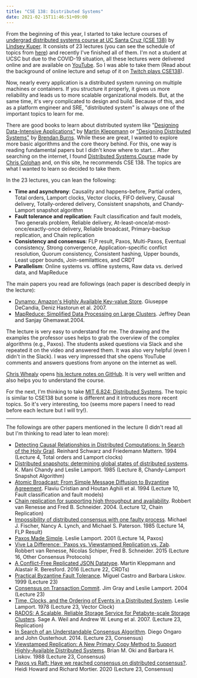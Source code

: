 ```yaml
---
title: "CSE 138: Distributed Systems"
date: 2021-02-15T11:46:51+09:00
---
```


From the beginning of this year, I started to take lecture courses of [undergrad distributed systems course at UC Santa Cruz (CSE 138)](http://composition.al/CSE138-2020-03/) by [Lindsey Kuper](https://twitter.com/lindsey). It consists of 23 lectures (you can see the schedule of topics from [here](http://composition.al/CSE138-2020-03/schedule.html)) and recently I've finished all of them. I'm not a student at UCSC but due to the COVID-19 situation, all these lectures were delivered online and are available on [YouTube](https://www.youtube.com/playlist?list=PLNPUF5QyWU8O0Wd8QDh9KaM1ggsxspJ31). So I was able to take them (Read about the background of online lecture and setup of it on [Twitch plays CSE138](http://composition.al/blog/2020/03/31/twitch-plays-cse138/)).

Now, nearly every application is a distributed system running on multiple machines or containers. If you structure it properly, it gives us more reliability and leads us to more scalable organizational models. But, at the same time, it's very complicated to design and build. Because of this, and as a platform engineer and SRE, "distributed system" is always one of the important topics to learn for me.

There are good books to learn about distributed system like "[Designing Data-Intensive Applications"](https://dataintensive.net/) by [Martin Kleppmann](https://twitter.com/martinkl) or ["Designing Distributed Systems"](https://learning.oreilly.com/library/view/designing-distributed-systems/9781491983638/) by [Brendan Burns](https://twitter.com/brendandburns). While these are great, I wanted to explore more basic algorithms and the core theory behind. For this, one way is reading fundamental papers but I didn't know where to start... After searching on the internet, I found [Distributed Systems Course](http://www.distributedsystemscourse.com/) made by [Chris Colohan](http://www.colohan.com/) and, on this site, he recommends CSE 138. The topics are what I wanted to learn so decided to take them. 

In the 23 lectures, you can lean the following:

- **Time and asynchrony**: Causality and happens-before, Partial orders, Total orders, Lamport clocks, Vector clocks, FIFO delivery, Causal delivery, Totally-ordered delivery, Consistent snapshots, and Chandy-Lamport snapshot algorithm
- **Fault tolerance and replication**: Fault classification and fault models, Two generals problem, Reliable delivery, At-least-once/at-most-once/exactly-once delivery, Reliable broadcast, Primary-backup replication, and Chain replication
- **Consistency and consensus**: FLP result, Paxos, Multi-Paxos, Eventual consistency, Strong convergence, Application-specific conflict resolution, Quorum consistency, Consistent hashing, Upper bounds, Least upper bounds, Join-semilattices, and CRDT
- **Parallelism**: Online systems vs. offline systems, Raw data vs. derived data, and MapReduce

The main papers you read are followings (each paper is described deeply in the lecture):

- [Dynamo: Amazon's Highly Available Key-value Store](https://www.allthingsdistributed.com/files/amazon-dynamo-sosp2007.pdf). Giuseppe DeCandia, Deniz Hastorun et al. 2007.
- [MapReduce: Simplified Data Processing on Large Clusters](https://static.googleusercontent.com/media/research.google.com/en//archive/mapreduce-osdi04.pdf). Jeffrey Dean and Sanjay Ghemawat.2004.

The lecture is very easy to understand for me. The drawing and the examples the professor uses helps to grab the overview of the complex algorithms (e.g., Paxos). The students asked questions via Slack and she repeated it on the video and answered them. It was also very helpful (even I didn't in the Slack). I was very impressed that she opens YouTube comments and answers questions from anyone on the internet as well. 

[Chris Whealy](https://github.com/ChrisWhealy) opens [his lecture notes on GitHub](https://github.com/ChrisWhealy/DistributedSystemNotes). It is very well written and also helps you to understand the course.

For the next, I'm thinking to take [MIT 6.824: Distributed Systems](httpsf://pdos.csail.mit.edu/6.824/). The topic is similar to CSE138 but some is different and it introduces more recent topics. So it's very interesting, too (seems more papers I need to read before each lecture but I will try!).

---

The followings are other papers mentioned in the lecture (I didn't read all but I'm thinking to read later to lean more):

- [Detecting Causal Relationships in Distributed Computations: In Search of the Holy Grail](https://www.vs.inf.ethz.ch/publ/papers/holygrail.pdf). Reinhard Schwarz and Friedemann Mattern. 1994  (Lecture 4, Total orders and Lamport clocks)
- [Distributed snapshots: determining global states of distributed systems](https://dl.acm.org/doi/10.1145/214451.214456). K. Mani Chandy and Leslie Lamport. 1985 (Lecture 8, Chandy-Lamport Snapshot Algorithm)
- [Atomic Broadcast: From Simple Message Diffusion to Byzantine Agreement](https://www.cs.huji.ac.il/~dolev/pubs/cristian85atomic.pdf). Flaviu Cristian and Houtan Aghili et al. 1994 (Lecture 10, Fault classification and fault models)
- [Chain replication for supporting high throughput and availability](https://dl.acm.org/doi/10.5555/1251254.1251261). Robbert van Renesse and Fred B. Schneider. 2004. (Lecture 12, Chain Replication)
- [Impossibility of distributed consensus with one faulty process](https://dl.acm.org/doi/10.1145/3149.214121). Michael J. Fischer, Nancy A. Lynch, and Michael S. Paterson. 1985 (Lecture 14, FLP Result)
- [Paxos Made Simple](https://lamport.azurewebsites.net/pubs/paxos-simple.pdf). Leslie Lamport. 2001 (Lecture 14, Paxos)
- [Vive La Difference: ´Paxos vs. Viewstamped Replication vs. Zab](https://www.cs.cornell.edu/fbs/publications/viveLaDifference.pdf). Robbert van Renesse, Nicolas Schiper, Fred B. Schneider. 2015 (Lecture 16, Other Consensus Protocols)
- [A Conflict-Free Replicated JSON Datatype](https://arxiv.org/abs/1608.03960). Martin Kleppmann and Alastair R. Beresford. 2016 (Lecture 22, CRDTs)
- [Practical Byzantine Fault Tolerance](http://pmg.csail.mit.edu/papers/osdi99.pdf). Miguel Castro and Barbara Liskov. 1999 (Lecture 23)
- [Consensus on Transaction Commit](https://lamport.azurewebsites.net/video/consensus-on-transaction-commit.pdf). Jim Gray and Leslie Lamport. 2004 (Lecture 23)
- [Time, Clocks, and the Ordering of Events in a Distributed System](https://lamport.azurewebsites.net/pubs/time-clocks.pdf). Leslie Lamport. 1978 (Lecture 23, Vector Clock)
- [RADOS: A Scalable, Reliable Storage Service for Petabyte-scale Storage Clusters](https://ceph.com/wp-content/uploads/2016/08/weil-rados-pdsw07.pdf). Sage A. Weil and Andrew W. Leung et al. 2007. (Lecture 23, Replication)
- [In Search of an Understandable Consensus Algorithm](https://raft.github.io/raft.pdf). Diego Ongaro and John Ousterhout. 2014. (Lecture 23, Consensus)
- [Viewstamped Replication: A New Primary Copy Method to Support Highly-Available Distributed Systems](https://dl.acm.org/doi/10.1145/62546.62549). Brian M. Oki and Barbara H. Liskov. 1988 (Lecture 23, Consensus)
- [Paxos vs Raft: Have we reached consensus on distributed consensus?](https://arxiv.org/abs/2004.05074). Heidi Howard and Richard Mortier. 2020 (Lecture 23, Consensus)
